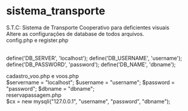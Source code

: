# sistema_transporte
S.T.C: Sistema de Transporte Cooperativo para deficientes visuais
<br>
Altere as configurações de database de todos arquivos.
<br>config.php e register.php

<br>
define('DB_SERVER', 'localhost');
define('DB_USERNAME', 'username');
define('DB_PASSWORD', 'password');
define('DB_NAME', 'dbname');
<br>

cadastro_voo.php e voos.php
<br>
$servername = "localhost";
$username = "username";
$password = "password";
$dbname = "dbname";
<br>
reservapassagem.php
<br>
$cx = new mysqli("127.0.0.1", "username", "password", "dbname");
